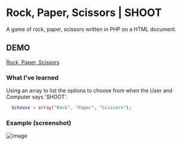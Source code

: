 # Rock, Paper, Scissors | SHOOT
A game of rock, paper, scissors written in PHP on a HTML document.

## DEMO
[Rock, Paper, Scissors](https://jmath.tech/php/rockpaperscissors.php)

### What I've learned
Using an array to list the options to choose from when the User and Computer says 'SHOOT'.
```php
  $choose = array("Rock", "Paper", "Scissors");
```

### Example (screenshot)
![image](https://user-images.githubusercontent.com/36749450/96390587-5aff4980-1183-11eb-9e87-70dce6da33e7.png)

